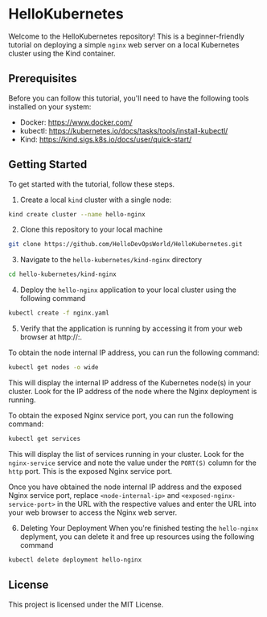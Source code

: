 # HelloKubernetes

Welcome to the HelloKubernetes repository! This is a beginner-friendly tutorial on deploying a simple `nginx` web server on a local Kubernetes cluster using the Kind container.

## Prerequisites

Before you can follow this tutorial, you'll need to have the following tools installed on your system:

- Docker: https://www.docker.com/
- kubectl: https://kubernetes.io/docs/tasks/tools/install-kubectl/
- Kind: https://kind.sigs.k8s.io/docs/user/quick-start/

## Getting Started

To get started with the tutorial, follow these steps.

1. Create a local `kind` cluster with a single node:
```bash
kind create cluster --name hello-nginx
```

2. Clone this repository to your local machine
```bash
git clone https://github.com/HelloDevOpsWorld/HelloKubernetes.git
```

3. Navigate to the `hello-kubernetes/kind-nginx` directory
```bash
cd hello-kubernetes/kind-nginx
```

4. Deploy the `hello-nginx` application to your local cluster using the following command
```bash
kubectl create -f nginx.yaml
```

5. Verify that the application is running by accessing it from your web browser at http://<node-internal-ip>:<exposed-nginx-service-port>. 

To obtain the node internal IP address, you can run the following command:
```bash
kubectl get nodes -o wide
```

This will display the internal IP address of the Kubernetes node(s) in your cluster. Look for the IP address of the node where the Nginx deployment is running.

To obtain the exposed Nginx service port, you can run the following command:
```bash
kubectl get services
```

This will display the list of services running in your cluster. Look for the `nginx-service` service and note the value under the `PORT(S)` column for the `http` port. This is the exposed Nginx service port.

Once you have obtained the node internal IP address and the exposed Nginx service port, replace `<node-internal-ip>` and `<exposed-nginx-service-port>` in the URL with the respective values and enter the URL into your web browser to access the Nginx web server.


6. Deleting Your Deployment
When you're finished testing the `hello-nginx` deplyment, you can delete it and free up resources using the following command
```bash
kubectl delete deployment hello-nginx
``` 

## License
This project is licensed under the MIT License.
